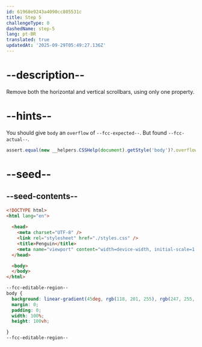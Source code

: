 ```yaml
---
id: 61968e9243a4090cc805531c
title: Step 5
challengeType: 0
dashedName: step-5
lang: pt-BR
translated: true
updatedAt: '2025-09-29T05:49:27.136Z'
---
```


# --description--

Remove both the horizontal and vertical scrollbars, using only one property.

# --hints--

You should give `body` an `overflow` of `--fcc-expected--`. But found `--fcc-actual--`.

```js
assert.equal(new __helpers.CSSHelp(document).getStyle('body')?.overflow, 'hidden');
```

# --seed--

## --seed-contents--

```html
<!DOCTYPE html>
<html lang="en">
  
  <head>
    <meta charset="UTF-8" />
    <link rel="stylesheet" href="./styles.css" />
    <title>Penguin</title>
    <meta name="viewport" content="width=device-width, initial-scale=1.0" />
  </head>

  <body>
  </body>
</html>
```

```css
--fcc-editable-region--
body {
  background: linear-gradient(45deg, rgb(118, 201, 255), rgb(247, 255, 222));
  margin: 0;
  padding: 0;
  width: 100%;
  height: 100vh;

}
--fcc-editable-region--
```
